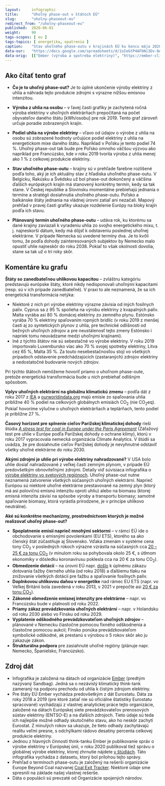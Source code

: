```yaml
---
layout:     infographic
title:      "Uhoľný phase-out v štátoch EÚ"
slug:       "uholny-phaseout-eu"
redirect_from: "/uholny-phaseout-eu"
published:  2020-06-01
weight:     90
tags-scopes: [ eu ]
tags-topics: [ energetika, opatrenia ]
caption:    "Stav uhoľného phase-outu v krajinách EÚ ku koncu mája 2020. Hodnoty produkcie elektriny z uhlia sú uvádzané v kWh na osobu za rok."
data-our:   "https://docs.google.com/spreadsheets/d/1oIeGtP4AFbNi3Dv-8AojfeptYoDYu0LGRaHEB4nPh2U"
data-orig:  [["Ember (výroba a spotreba elektriny)", "https://ember-climate.org/project/data-global-electricity-review/"], ["Europe Beyond Coal (termíny phase-outov)", "https://beyond-coal.eu/coal-exit-tracker/?type=maps&layer=4"], ["OSN (populace)", "https://population.un.org/wpp/Download/Files/1_Indicators%20(Standard)/EXCEL_FILES/1_Population/WPP2019_POP_F01_1_TOTAL_POPULATION_BOTH_SEXES.xlsx"]]
---
```


## Ako čítať tento graf

* **Čo je to uhoľný phase-out?** Je to úplné ukončenie výroby elektriny z uhlia a náhrada tejto produkcie zdrojmi s výrazne nižšou emisnou intenzitou.

* **Výroba z uhlia na osobu** –  v ľavej časti grafiky je zachytená ročná výroba elektriny v uhoľných elektrárňach prepočítaná na počet obyvateľov daného štátu [<glossary id="w">kWh/osobu</glossary>] pre rok 2019. Tento graf zároveň určuje poradie zobrazených krajín.

* **Podiel uhlia na výrobe elektriny** – vľavo od údajov o výrobe z uhlia na osobu sú zobrazené hodnoty určujúce podiel elektriny z uhlia na energetickom mixe daného štátu. Napríklad v Poľsku je tento podiel 74 %. Uhoľný phase-out tak bude pre Poľsko omnoho väčšou výzvou ako napríklad pre Francúzsko, kde v roku 2019 tvorila výroba z uhlia menej ako 1 % z celkovej produkcie elektriny.

* **Stav uhoľného phase-outu** – krajiny sú v prehľade farebne rozlíšené podľa toho, aký je ich aktuálny stav z hľadiska uhoľného phase-outu. V Belgicku, Rakúsku a Švédsku už bol phase-out dokončený a väčšina ďalších európskych krajín má stanovený konkrétny termín, kedy sa tak stane. V Českej republike a Slovinsku momentálne prebiehajú jednania o termíne a stratégii dosiahnutia uhoľného phase-outu. Poľsko a balkánske štáty jednania na vládnej úrovni zatiaľ ani nezačali. Mapový prehľad v pravej časti grafiky ukazuje rozdelenie Európy na bloky krajín podľa ich stavu.

* **Plánovaný termín uhoľného phase-outu** – udáva rok, ku ktorému sa dané krajiny zaviazali k vyradeniu uhlia zo svojho energetického mixu, t. j. najneskorší dátum, kedy má dôjsť k odstaveniu poslednej uhoľnej elektrárne. V prípade Nemecka sú uvedené termíny dva. Je to kvôli tomu, že podľa dohody zainteresovaných subjektov by Nemecko malo opustiť uhlie najneskôr do roku 2038. Pokiaľ to však okolnosti dovolia, stane sa tak už o tri roky skôr.

## Komentáre ku grafu

**Štáty so zanedbateľnou uhlíkovou kapacitou** – zvláštnu kategóriu predstavujú európske štáty, ktoré nikdy nedisponovali uhoľnými kapacitami (resp. sú v ich prípade zanedbateľné). V praxi to ale neznamená, že sa ich energetická transformácia netýka:

* Niektoré z nich pri výrobe elektriny výrazne závisia od iných fosílnych palív. Cyprus sa z 95 % spolieha na výrobu elektriny z kvapalných palív. Malta vyrába asi 80 % domácej elektriny zo zemného plynu. Estónsko vyrába 70 % elektriny spaľovaním ropných bridlíc (v roku 2019 z menšej časti aj zo syntetických plynov z uhlia, pre technické odlišnosti od bežných uhoľných zdrojov a pre neustálenosť tejto zmeny Estónsko i napriek tomu neuvádzame medzi uhoľnými krajinami).
* Iné z týchto štátov nie sú sebestačné vo výrobe elektriny. V roku 2019 importovalo Luxembursko viac ako 70 % svojej spotreby elektriny, Litva cez 65 %, Malta 35 %. Za touto nesebestačnosťou stojí vo všetkých prípadoch odstavenie predchádzajúcich (zastaraných) zdrojov elektriny a nedostatočné budovanie nových zdrojov.

Pri týchto štátoch nemôžeme hovoriť priamo o uhoľnom phase-oute, pretože energetická transformácia bude u nich prebiehať odlišným spôsobom.

**Vplyv uhoľných elektrární na globálnu klimatickú zmenu** – podľa dát z roku 2017 z [IEA](https://www.iea.org/data-and-statistics?country=WORLD&fuel=CO2%20emissions&indicator=CO2%20emissions%20from%20electricity%20and%20heat%20by%20energy%20source) a [ourworldindata.org](https://ourworldindata.org/co2-and-other-greenhouse-gas-emissions#co2-emissions-by-fuel) majú emisie zo spaľovania uhlia približne 40 % podiel na celkových globálnych emisiách CO<sub>2</sub> (nie <glossary id="co2eq">CO<sub>2</sub>eq</glossary>). Pokiaľ hovoríme výlučne o uhoľných elektrárňach a teplárňach, tento podiel je približne 27 %.

**Časový horizont pre splnenie cieľov Parížskej klimatickej dohody** rieši štúdia [_A stress test for coal in Europe under the Paris Agreement_](https://climateanalytics.org/media/eu_coal_stress_test_report_2017.pdf)  (Záťažový test pre uhlie v Európe podľa Parížskej dohody o ochrane klímy), ktorú v roku 2017 vypracovala nemecká organizácia Climate Analytics. V štúdii sa uvádza, že pre dosiahnutie cieľov Parížskej dohody je nevyhnutné odstaviť všetky uhoľné elektrárne do roku 2030.

**Akými zdrojmi je uhlie pri výrobe elektriny nahradzované?** V USA bolo uhlie dosiaľ nahradzované z veľkej časti zemným plynom, v prípade EÚ predovšetkým obnoviteľnými zdrojmi. Detaily viď súvisiaca infografika o [výrobe elektriny vo svetových regiónoch](/elektrina-svet). Uhoľný phase-out nutne neznamená zatvorenie všetkých súčasných uhoľných elektrární. Naprieč Európou sú niektoré uhoľné elektrárne prestavované na zemný plyn (ktorý má asi polovičnú emisnú intenzitu oproti uhliu) alebo na biomasu (ktorej emisná intenzita závisí na spôsobe výroby a transportu biomasy; samotné spaľovanie biomasy, ktorá vyrástla prirodzene, je v princípe uhlíkovo neutrálne).

**Aké sú konkrétne mechanizmy, prostredníctvom ktorých je možné realizovať uhoľný phase-out?**

* **Spoplatnenie emisií naprieč mnohými sektormi** – v rámci EÚ ide o obchodovanie s emisnými povolenkami (EU ETS), ktorého sa ako členský štát zúčastňuje aj Slovensko. Vďaka zmenám v systéme cena tony CO<sub>2</sub> v posledných rokoch výrazne vzrástla na súčasných cca [20 – 25 € za tonu CO<sub>2</sub>](https://ember-climate.org/carbon-price-viewer/) (v minulom roku sa pohybovala okolo 25 €, s útlmom ekonomiky v dôsledku koronavírusu poklesla cca na 20 € za tonu CO<sub>2</sub>).
* **Obmedzenie dotácií** – na úrovni EÚ napr. [došlo](https://www.iisd.org/sites/default/files/publications/stories-g20-eu-en.pdf) k úplnému zákazu dotovania ťažby čierneho uhlia (od roku 2018) a ďalšiemu tlaku na znižovanie všetkých dotácií pre ťažbu a spaľovanie fosílnych palív.
* **Doplnkovou uhlíkovou daňou v energetike** nad rámec EU ETS (napr. vo Veľkej Británii bola zavedená v roku 2013, v 2021 v prepočte asi [20 € za tonu CO<sub>2</sub>](https://phys.org/news/2020-01-british-carbon-tax-coal-fired-electricity.html)).
* **Zákonné obmedzenie emisnej intenzity pre elektrárne** – napr. vo Francúzsku bude v platnosti od roku 2022.
* **Priamy zákaz prevádzkovania uhoľných elektrární**  – napr. v Holandsku od roku 2030 alebo vo Fínsku od roku 2029.
* **Vyplatenie odškodného prevádzkovateľom uhoľných zdrojov** – plánované v Nemecku čiastočne pomocou fixného odškodnenia a čiastočne pomocou aukcií; Fínsko ponúka prevádzkovateľom symbolické odškodné, ak prestanú s výrobou o 5 rokov skôr ako ju zakazuje zákon.
* **Štrukturálna podpora** pre zasiahnuté uhoľné regióny (plánuje napr. Nemecko, Španielsko, Francúzsko).

## Zdroj dát

* Infografika je založená na dátach od organizácie [Ember](https://ember-climate.org/) (predtým nazývaný Sandbag). Jedná sa o nezávislý klimatický think-tank zameraný na podporu prechodu od uhlia k čistým zdrojom elektriny.
* Pre štáty EÚ Ember vychádza predovšetkým z dát Eurostatu. Dáta za roky 2018 a 2019 (pre ktoré zatiaľ nie sú oficiálne štatistiky Eurostatu spracované) vychádzajú z vlastnej analytickej práce tejto organizácie, založené na dátach Európskej siete prevádzkovateľov prenosových sústav elektriny (ENTSO-E) a na ďalších zdrojoch. Tieto údaje sú teda ich najlepšie možné odhady skutočného stavu, ako ho neskôr zachytí Eurostat. Z minulých rokov sa ukazuje, že tieto odhady zachytávajú realitu veľmi presne, s odchýlkami rádovo desatiny percenta celkovej produkcie elektriny.
* Jednou z hlavných činností think-tanku Ember je publikovanie správ o výrobe elektriny v Európskej únii, v roku 2020 publikoval tiež správu o globálnej výrobe elektriny, ktorej zhrnutie nájdete [v štúdiách](/studie/2020-globalna-sprava-o-elektrine). Táto infografika vychádza z datasetu, ktorý bol prílohou tejto správy.
* Prehľad o termínoch phase-outu je založený na rešerši organizácie Europe Beyond Coal nazvanej [Coal Exit Tracker](https://beyond-coal.eu/coal-exit-tracker/?type=maps&layer=4). Niektoré údaje sme spresnili na základe našej vlastnej rešerše.
* Dáta o populácii sú prevzaté od Organizácie spojených národov.
